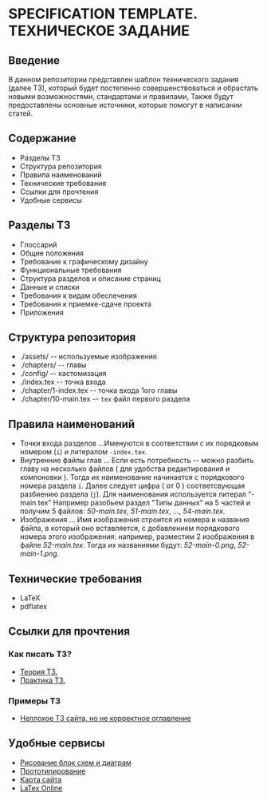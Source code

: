 # SPECIFICATION TEMPLATE. ТЕХНИЧЕСКОЕ ЗАДАНИЕ
## Введение
В данном репозитории представлен шаблон технического задания (далее ТЗ), который будет постепенно совершенствоваться и обрастать новыми возможностями, стандартами и правилами, Также будут предоставлены основные источники, которые помогут в написании статей.

## Содержание
* Разделы ТЗ
* Структура репозитория
* Правила наименований
* Технические требования
* Ссылки для прочтения
* Удобные сервисы

## Разделы ТЗ
* Глоcсарий
* Общие положения
* Требование к графическому дизайну
* Функциональные требования
* Структура разделов и описание страниц
* Данные и списки
* Требования к видам обеспечения
* Требования к приемке-сдаче проекта
* Приложения

## Структура репозитория
* ./assets/ -- используемые изображения
* ./chapters/ -- главы
* ./config/ -- кастомизация
* ./index.tex -- точка входа
* ./chapter/1-index.tex -- точка входа 1ого главы
* ./chapter/10-main.tex -- `tex` файл первого раздела

## Правила наименований
* Точки входа разделов
...Именуются в соответствии с их порядковым номером (`i`) и литералом `-index.tex`.
* Внутренние файлы глав
... Если есть потребность -- можно разбить главу на несколько файлов ( для удобства редактирования и компоновки ). Тогда их наименование начинается с порядкового номера раздела `i`. Далее следует цифра ( от 0 ) соответсвующая разбиению раздела (`j`). Для наименования используется литерал "-main.tex" Например разобьем раздел "Типы данных" на 5 частей и получим 5 файлов: *50-main.tex*, *51-main.tex*, ..., *54-main.tex*.
* Изображения
... Имя изображения строится из номера и названия файла, в который оно вставляется, с добавлением порядкового номера этого изображения: например, разместим 2 изображения в файле *52-main.tex*. Тогда их названиями будут: *52-main-0.png*, *52-main-1.png*.

## Технические требования
* LaTeX
* pdflatex

## Ссылки для прочтения
### Как писать ТЗ?
* [ Теория ТЗ.](https://habr.com/post/138749/)
* [ Практика ТЗ. ]( https://habr.com/post/140574/)
### Примеры ТЗ
* [ Неплохое ТЗ сайта, но не корректное оглавление ](https://vk.com/doc274927580_469304836?hash=3ba29bc93c4236be15&dl=46982c09db14ed6d31)
## Удобные сервисы
* [ Рисование блок схем и диаграм ](https://draw.io)
* [ Прототипирование ](https://pencil.evolus.vn/Downloads.html)
* [ Карта сайта ](https://app.flowmapp.com)
* [ LaTex Online ](https://ru.sharelatex.com/)
